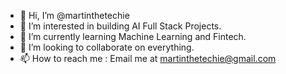 - 👋 Hi, I’m @martinthetechie
- 👀 I’m interested in building AI Full Stack Projects.
- 🌱 I’m currently learning Machine Learning and Fintech. 
- 💞️ I’m looking to collaborate on everything.
- 📫 How to reach me : Email me at martinthetechie@gmail.com

<!---
martinthetechie/martinthetechie is a ✨ special ✨ repository because its `README.md` (this file) appears on your GitHub profile.
You can click the Preview link to take a look at your changes.
--->
